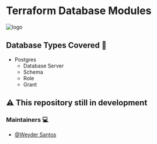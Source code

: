 # Terraform Database Modules

![logo](https://learn.vonage.com/content/blog/using-terraform-for-database-management/terraform_database-management_1200x600.png)

## Database Types Covered :hammer:

- Postgres
  - Database Server
  - Schema
  - Role
  - Grant
## :warning: This repository still in development

### Maintainers :computer:

- [@Weyder Santos](https://github.com/orgs/gbprojectbr/people/weydersantos)
